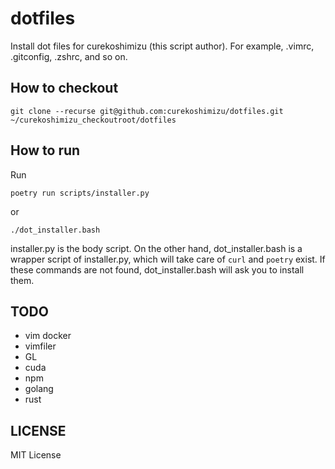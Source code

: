 # dotfiles

Install dot files for curekoshimizu (this script author).
For example, .vimrc, .gitconfig, .zshrc, and so on.

## How to checkout

```
git clone --recurse git@github.com:curekoshimizu/dotfiles.git ~/curekoshimizu_checkoutroot/dotfiles
```


## How to run

Run

```
poetry run scripts/installer.py
```

or

```
./dot_installer.bash
```

installer.py is the body script.
On the other hand, dot_installer.bash is a wrapper script of installer.py, which will take care of `curl` and `poetry` exist.
If these commands are not found, dot_installer.bash will ask you to install them.

## TODO

* vim docker
* vimfiler
* GL
* cuda
* npm
* golang
* rust

## LICENSE

MIT License
